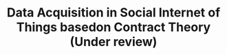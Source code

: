 ---
title: "Data Acquisition in Social Internet of Things basedon Contract Theory (Under review)"
collection: publications

---